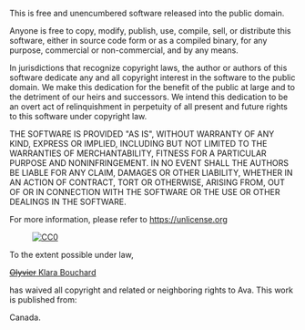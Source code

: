 This is free and unencumbered software released into the public domain.

Anyone is free to copy, modify, publish, use, compile, sell, or
distribute this software, either in source code form or as a compiled
binary, for any purpose, commercial or non-commercial, and by any
means.

In jurisdictions that recognize copyright laws, the author or authors
of this software dedicate any and all copyright interest in the
software to the public domain. We make this dedication for the benefit
of the public at large and to the detriment of our heirs and
successors. We intend this dedication to be an overt act of
relinquishment in perpetuity of all present and future rights to this
software under copyright law.

THE SOFTWARE IS PROVIDED "AS IS", WITHOUT WARRANTY OF ANY KIND,
EXPRESS OR IMPLIED, INCLUDING BUT NOT LIMITED TO THE WARRANTIES OF
MERCHANTABILITY, FITNESS FOR A PARTICULAR PURPOSE AND NONINFRINGEMENT.
IN NO EVENT SHALL THE AUTHORS BE LIABLE FOR ANY CLAIM, DAMAGES OR
OTHER LIABILITY, WHETHER IN AN ACTION OF CONTRACT, TORT OR OTHERWISE,
ARISING FROM, OUT OF OR IN CONNECTION WITH THE SOFTWARE OR THE USE OR
OTHER DEALINGS IN THE SOFTWARE.

For more information, please refer to <https://unlicense.org>

[
    ](http://creativecommons.org/publicdomain/zero/1.0/)
[<figure data-orig-width="88" data-orig-height="31" data-orig-src="http://i.creativecommons.org/p/zero/1.0/88x31.png">![CC0](https://64.media.tumblr.com/395d85f034b3bc11ea76b9a64fcf813e/dafe76ff88142b27-67/s540x810/5c16e5a1aeb484b143b882ce44b6929cab5c2d44.png)](http://creativecommons.org/publicdomain/zero/1.0/)</figure>

  To the extent possible under law,

[<strike>Olyvier</strike> Klara&nbsp;Bouchard](https://hydralisk98.tumblr.com/)

  has waived all copyright and related or neighboring rights to
  Ava.
This work is published from:

  Canada.

